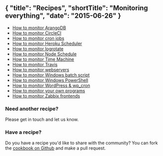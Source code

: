 {
  "title": "Recipes",
  "shortTitle": "Monitoring everything",
  "date": "2015-06-26"
}
---

- [How to monitor ArangoDB](arangodb.html)
- [How to monitor CircleCI](circleci_github.html)
- [How to monitor cron jobs](cron.html)
- [How to monitor Heroku Scheduler](heroku_scheduler.html)
- [How to monitor logrotate](logrotate.html)
- [How to monitor Node Schedule](node_schedule.html)
- [How to monitor Time Machine](time_machine.html)
- [How to monitor Travis](travis_github.html)
- [How to monitor webservers](webserver.html)
- [How to monitor Windows batch script](windows_batch_script.html)
- [How to monitor Windows PowerShell](powershell.html)
- [How to monitor WordPress & wp_cron](wp_cron.html)
- [How to monitor your own programs](programmatic_kicks.html)
- [How to monitor Zabbix frontends](zabbix_frontend.html)

### Need another recipe?
Please get in touch and let us know.

### Have a recipe?
Do you have a recipe you'd like to share with the community? You can fork the [cookbook on Github](https://github.com/wdtio/wdt-recipes) and make a pull request.

